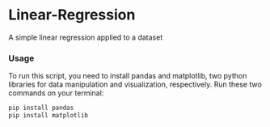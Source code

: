 # Linear-Regression
A simple linear regression applied to a dataset

### Usage
To run this script, you need to install pandas and matplotlib, two python libraries for data manipulation and visualization, respectively. Run these two commands on your terminal:

```bash
pip install pandas
pip install matplotlib
```
